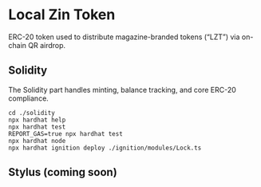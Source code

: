 # Local Zin Token

ERC-20 token used to distribute magazine-branded tokens (“LZT”) via on-chain QR airdrop.

## Solidity

The Solidity part handles minting, balance tracking, and core ERC-20 compliance.

```shell
cd ./solidity
npx hardhat help
npx hardhat test
REPORT_GAS=true npx hardhat test
npx hardhat node
npx hardhat ignition deploy ./ignition/modules/Lock.ts
```

## Stylus (coming soon)
